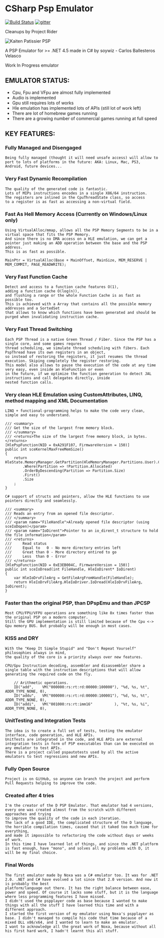 # CSharp Psp Emulator

[![Build Status](https://travis-ci.org/soywiz/cspspemu.svg?branch=master)](https://travis-ci.org/soywiz/cspspemu)
[![gitter](https://img.shields.io/gitter/room/cspspemu/Lobby.svg)](https://gitter.im/cspspemu/Lobby)

Cleanups by Project Rider

![Kaiten Patissier PSP](http://soywiz.github.com/cspspemu/screenshoots/kaiten_patissier.png)

A PSP Emulator for >= .NET 4.5 made in C# by soywiz - Carlos Ballesteros Velasco

Work In Progress emulator

## EMULATOR STATUS:

* Cpu, Fpu and VFpu are almost fully implemented
* Audio is implemented
* Gpu still requires lots of works
* Hle emulation has implemented lots of APIs (still lot of work left)
* There are lot of homebrew games running
* There are a growing number of commercial games running at full speed


## KEY FEATURES:

### Fully Managed and Disengaged

	Being fully managed (thought it will need unsafe access) will allow to port to lots of platforms in the future: AKA: Linux, Mac, PS3, Android, future devices...

### Very Fast Dynamic Recompilation

	The quality of the generated code is fantastic.
	Lots of MIPs instructions encodes in a single X86/64 instruction.
	The registers are inlined in the CpuThreadState class, so access
	to a register is as fast as accessing a non-virtual field.

### Fast As Hell Memory Access (Currently on Windows/Linux only)

	Using VirtualAlloc/mmap, allows all the PSP Memory Segments to be in a virtual space that fits the PSP Memory.
	And since there is no DMA access on a HLE emulation, we can get a pointer just making an ADD operation between the base and the PSP address.
	This is as fast as possible.

	MainPtr = VirtualAlloc(Base + MainOffset, MainSize, MEM_RESERVE | MEM_COMMIT, PAGE_READWRITE);
	
### Very Fast Function Cache

	Detect and access to a function cache features O(1),
	adding a function cache O(log(n)),
	and flushing a range or the whole Function Cache is as fast as possible too.
	This is achieved with a Array that contains all the possible memory addresses and a SortedSet
	that allows to know which functions have been generated and should be purged when invalidating instruction cache.

### Very Fast Thread Switching

	Each PSP Thread is a native Green Thread / Fiber. Since the PSP has a single core, and some games requres
	thread scheduling, we simulate thread scheduling with fibers. Each PspThread have its own registers in an object,
	so instead of restoring the registers, it just resumes the thread execution. Skiping completely the register restoring.
	This model also allows to pause the execution of the code at any time very easy, even inside an HleFunction or even
	in the future, if we optimize the function generation to detect JAL instructions and call delegates directly, inside
	nested function calls.

### Very clean HLE Emulation using CustomAttributes, LINQ, method mapping and XML Documentation

	LINQ + functional-programming helps to make the code very clean, simple and easy to understand.

	/// <summary>
	/// Get the size of the largest free memory block.
	/// </summary>
	/// <returns>The size of the largest free memory block, in bytes.</returns>
	[HlePspFunction(NID = 0xA291F107, FirmwareVersion = 150)]
	public int sceKernelMaxFreeMemSize()
	{
		return HleState.MemoryManager.GetPartition(HleMemoryManager.Partitions.User).ChildPartitions
			.Where(Partition => !Partition.Allocated)
			.OrderByDescending(Partition => Partition.Size)
			.First()
			.Size
		;
	}
	
	C# support of structs and pointers, allow the HLE functions to use pointers directly and seamlessly.
	
	/// <summary>
	/// Reads an entry from an opened file descriptor.
	/// </summary>
	/// <param name="FileHandle">Already opened file descriptor (using sceIoDopen)</param>
	/// <param name="IoDirent">Pointer to an io_dirent_t structure to hold the file information</param>
	/// <returns>
	///		Read status
	///		Equal to   0 - No more directory entries left
	///		Great than 0 - More directory entired to go
	///		Less  than 0 - Error
	/// </returns>
	[HlePspFunction(NID = 0xE3EB004C, FirmwareVersion = 150)]
	public int sceIoDread(int FileHandle, HleIoDirent* IoDirent)
	{
		var HleIoDrvFileArg = GetFileArgFromHandle(FileHandle);
		return HleIoDrvFileArg.HleIoDriver.IoDread(HleIoDrvFileArg, IoDirent);
	}

### Faster than the original PSP, than DPspEmu and than JPCSP

	Most CPU/FPU/VFPU operations are something like 8x times faster than the original PSP on a modern computer.
	Still the GPU implementation is still limited because of the Cpu <-> Gpu memory BUS. But probably will be enough in most cases.
	
### KISS and DRY

	With the "Keep It Simple Stupid" and "Don't Repeat Yourself" philosophies always in mind,
	the quality of the core is a priority always over new features.
	
	CPU/Gpu Instruction decoding, assembler and disassembler share a single table with the instruction descriptions that will allow generating the required code on the fly.
	
		// Arithmetic operations.
		ID("add",    VM("000000:rs:rt:rd:00000:100000"), "%d, %s, %t", ADDR_TYPE_NONE, 0),
		ID("addu",   VM("000000:rs:rt:rd:00000:100001"), "%d, %s, %t", ADDR_TYPE_NONE, 0),
		ID("addi",   VM("001000:rs:rt:imm16"          ), "%t, %s, %i", ADDR_TYPE_NONE, 0),

### UnitTesting and Integration Tests

	The idea is to create a full set of tests, testing the emulator interface, code generation, and HLE APIs.
	UnitTests are integrated in the code, and HLE APIs are external integration tests in form of PSP executables than can be executed on any emulator to test APIs.
	There is a project called pspautotests used by all the active emulators to test regressions and new APIs.
	
### Fully Open Source

	Project is on GitHub, so anyone can branch the project and perform Pull Requests helping to improve the code.

### Created after 4 tries

	I'm the creator of the D PSP Emulator. That emulator had 4 versions, every one was created almost from the scratch with different approaches and trying
	to improve the quality of the code in each iteration.
	The lack of a good IDE, the complicated structure of the D language, the horrible compilation times, caused that it taked too much time for everything,
	and made it impossible to refactoring the code without days or weeks of work.
	In this time I have learned lot of things, and since the .NET platform is fast enough, have "mono", and solves all my problems with D, it will be my final choice.

### Final Words

	The first emulator made by Noxa was a C# emulator too. It was for .NET 2.0. .NET and C# have evolved a lot since that 2.0 version. And now it is probably the best
	platform/language out there. It has the right balance between ease, power and speed. Of course it lacks some stuff, but it is the language where less programming features I have missed.
	I didn't used the pspplayer code as base because I wanted to make things with all the stuff I have learned this time and with a different approach.
	I started the first version of my emulator using Noxa's pspplayer as base. I didn't managed to compile his code that time because of a mixed DLL x86/x64, and I wanted to learn to make an emulator.
	I want to acknowledge all the great work of Noxa, because without all his first hard work, I hadn't learnt this all stuff.
